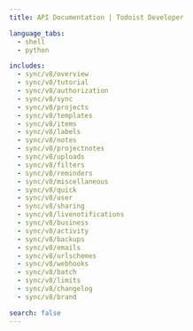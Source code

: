 ```yaml
---
title: API Documentation | Todoist Developer

language_tabs:
  - shell
  - python

includes:
  - sync/v8/overview
  - sync/v8/tutorial
  - sync/v8/authorization
  - sync/v8/sync
  - sync/v8/projects
  - sync/v8/templates
  - sync/v8/items
  - sync/v8/labels
  - sync/v8/notes
  - sync/v8/projectnotes
  - sync/v8/uploads
  - sync/v8/filters
  - sync/v8/reminders
  - sync/v8/miscellaneous
  - sync/v8/quick
  - sync/v8/user
  - sync/v8/sharing
  - sync/v8/livenotifications
  - sync/v8/business
  - sync/v8/activity
  - sync/v8/backups
  - sync/v8/emails
  - sync/v8/urlschemes
  - sync/v8/webhooks
  - sync/v8/batch
  - sync/v8/limits
  - sync/v8/changelog
  - sync/v8/brand

search: false
---
```


<!--

The MIT License (MIT)

Copyright (c) 2014-2017 Doist

Permission is hereby granted, free of charge, to any person obtaining a copy
of this software and associated documentation files (the "Software"), to deal
in the Software without restriction, including without limitation the rights
to use, copy, modify, merge, publish, distribute, sublicense, and/or sell
copies of the Software, and to permit persons to whom the Software is
furnished to do so, subject to the following conditions:

The above copyright notice and this permission notice shall be included in all
copies or substantial portions of the Software.

THE SOFTWARE IS PROVIDED "AS IS", WITHOUT WARRANTY OF ANY KIND, EXPRESS OR
IMPLIED, INCLUDING BUT NOT LIMITED TO THE WARRANTIES OF MERCHANTABILITY,
FITNESS FOR A PARTICULAR PURPOSE AND NONINFRINGEMENT. IN NO EVENT SHALL THE
AUTHORS OR COPYRIGHT HOLDERS BE LIABLE FOR ANY CLAIM, DAMAGES OR OTHER
LIABILITY, WHETHER IN AN ACTION OF CONTRACT, TORT OR OTHERWISE, ARISING FROM,
OUT OF OR IN CONNECTION WITH THE SOFTWARE OR THE USE OR OTHER DEALINGS IN THE
SOFTWARE.

-->
